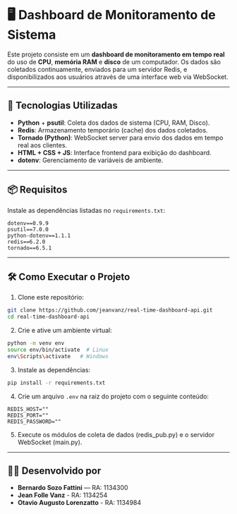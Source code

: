 # 🖥️ Dashboard de Monitoramento de Sistema

Este projeto consiste em um **dashboard de monitoramento em tempo real** do uso de **CPU**, **memória RAM** e **disco** de um computador. Os dados são coletados continuamente, enviados para um servidor Redis, e disponibilizados aos usuários através de uma interface web via WebSocket.

---

## 🚀 Tecnologias Utilizadas

- **Python** + **psutil**: Coleta dos dados de sistema (CPU, RAM, Disco).
- **Redis**: Armazenamento temporário (cache) dos dados coletados.
- **Tornado (Python)**: WebSocket server para envio dos dados em tempo real aos clientes.
- **HTML + CSS + JS**: Interface frontend para exibição do dashboard.
- **dotenv**: Gerenciamento de variáveis de ambiente.

---

## 📦 Requisitos

Instale as dependências listadas no `requirements.txt`:

```
dotenv==0.9.9
psutil==7.0.0
python-dotenv==1.1.1
redis==6.2.0
tornado==6.5.1
```

---

## 🛠️ Como Executar o Projeto

1. Clone este repositório:

```bash
git clone https://github.com/jeanvanz/real-time-dashboard-api.git
cd real-time-dashboard-api
```

2. Crie e ative um ambiente virtual:

```bash
python -m venv env
source env/bin/activate  # Linux
env\Scripts\activate   # Windows
```

3. Instale as dependências:

```bash
pip install -r requirements.txt
```

4. Crie um arquivo `.env` na raiz do projeto com o seguinte conteúdo:

```
REDIS_HOST=""
REDIS_PORT=""
REDIS_PASSWORD=""
```

5. Execute os módulos de coleta de dados (redis_pub.py) e o servidor WebSocket (main.py).

---

## 👨‍💻 Desenvolvido por

- **Bernardo Sozo Fattini** — RA: 1134300  
- **Jean Folle Vanz** - RA: 1134254
- **Otavio Augusto Lorenzatto** - RA: 1134984
